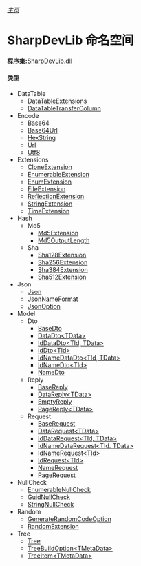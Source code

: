 ###### [主页](./Index.md "主页")
# SharpDevLib 命名空间
**程序集:**[SharpDevLib.dll](./SharpDevLib.assembly.md "SharpDevLib.dll")

#### 类型
* DataTable
    * [DataTableExtensions](./SharpDevLib.DataTableExtensions.md "DataTableExtensions")
    * [DataTableTransferColumn](./SharpDevLib.DataTableTransferColumn.md "DataTableTransferColumn")
* Encode
    * [Base64](./SharpDevLib.Base64.md "Base64")
    * [Base64Url](./SharpDevLib.Base64Url.md "Base64Url")
    * [HexString](./SharpDevLib.HexString.md "HexString")
    * [Url](./SharpDevLib.Url.md "Url")
    * [Utf8](./SharpDevLib.Utf8.md "Utf8")
* Extensions
    * [CloneExtension](./SharpDevLib.CloneExtension.md "CloneExtension")
    * [EnumerableExtension](./SharpDevLib.EnumerableExtension.md "EnumerableExtension")
    * [EnumExtension](./SharpDevLib.EnumExtension.md "EnumExtension")
    * [FileExtension](./SharpDevLib.FileExtension.md "FileExtension")
    * [ReflectionExtension](./SharpDevLib.ReflectionExtension.md "ReflectionExtension")
    * [StringExtension](./SharpDevLib.StringExtension.md "StringExtension")
    * [TimeExtension](./SharpDevLib.TimeExtension.md "TimeExtension")
* Hash
    * Md5
        * [Md5Extension](./SharpDevLib.Md5Extension.md "Md5Extension")
        * [Md5OutputLength](./SharpDevLib.Md5OutputLength.md "Md5OutputLength")
    * Sha
        * [Sha128Extension](./SharpDevLib.Sha128Extension.md "Sha128Extension")
        * [Sha256Extension](./SharpDevLib.Sha256Extension.md "Sha256Extension")
        * [Sha384Extension](./SharpDevLib.Sha384Extension.md "Sha384Extension")
        * [Sha512Extension](./SharpDevLib.Sha512Extension.md "Sha512Extension")
* Json
    * [Json](./SharpDevLib.Json.md "Json")
    * [JsonNameFormat](./SharpDevLib.JsonNameFormat.md "JsonNameFormat")
    * [JsonOption](./SharpDevLib.JsonOption.md "JsonOption")
* Model
    * Dto
        * [BaseDto](./SharpDevLib.BaseDto.md "BaseDto")
        * [DataDto\<TData\>](./SharpDevLib.DataDto.1.md "DataDto<TData>")
        * [IdDataDto\<TId, TData\>](./SharpDevLib.IdDataDto.2.md "IdDataDto<TId, TData>")
        * [IdDto\<TId\>](./SharpDevLib.IdDto.1.md "IdDto<TId>")
        * [IdNameDataDto\<TId, TData\>](./SharpDevLib.IdNameDataDto.2.md "IdNameDataDto<TId, TData>")
        * [IdNameDto\<TId\>](./SharpDevLib.IdNameDto.1.md "IdNameDto<TId>")
        * [NameDto](./SharpDevLib.NameDto.md "NameDto")
    * Reply
        * [BaseReply](./SharpDevLib.BaseReply.md "BaseReply")
        * [DataReply\<TData\>](./SharpDevLib.DataReply.1.md "DataReply<TData>")
        * [EmptyReply](./SharpDevLib.EmptyReply.md "EmptyReply")
        * [PageReply\<TData\>](./SharpDevLib.PageReply.1.md "PageReply<TData>")
    * Request
        * [BaseRequest](./SharpDevLib.BaseRequest.md "BaseRequest")
        * [DataRequest\<TData\>](./SharpDevLib.DataRequest.1.md "DataRequest<TData>")
        * [IdDataRequest\<TId, TData\>](./SharpDevLib.IdDataRequest.2.md "IdDataRequest<TId, TData>")
        * [IdNameDataRequest\<TId, TData\>](./SharpDevLib.IdNameDataRequest.2.md "IdNameDataRequest<TId, TData>")
        * [IdNameRequest\<TId\>](./SharpDevLib.IdNameRequest.1.md "IdNameRequest<TId>")
        * [IdRequest\<TId\>](./SharpDevLib.IdRequest.1.md "IdRequest<TId>")
        * [NameRequest](./SharpDevLib.NameRequest.md "NameRequest")
        * [PageRequest](./SharpDevLib.PageRequest.md "PageRequest")
* NullCheck
    * [EnumerableNullCheck](./SharpDevLib.EnumerableNullCheck.md "EnumerableNullCheck")
    * [GuidNullCheck](./SharpDevLib.GuidNullCheck.md "GuidNullCheck")
    * [StringNullCheck](./SharpDevLib.StringNullCheck.md "StringNullCheck")
* Random
    * [GenerateRandomCodeOption](./SharpDevLib.GenerateRandomCodeOption.md "GenerateRandomCodeOption")
    * [RandomExtension](./SharpDevLib.RandomExtension.md "RandomExtension")
* Tree
    * [Tree](./SharpDevLib.Tree.md "Tree")
    * [TreeBuildOption\<TMetaData\>](./SharpDevLib.TreeBuildOption.1.md "TreeBuildOption<TMetaData>")
    * [TreeItem\<TMetaData\>](./SharpDevLib.TreeItem.1.md "TreeItem<TMetaData>")
